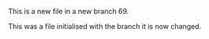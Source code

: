 This is a new file in a new branch 69.  

This was a file initialised with the branch it is now changed.